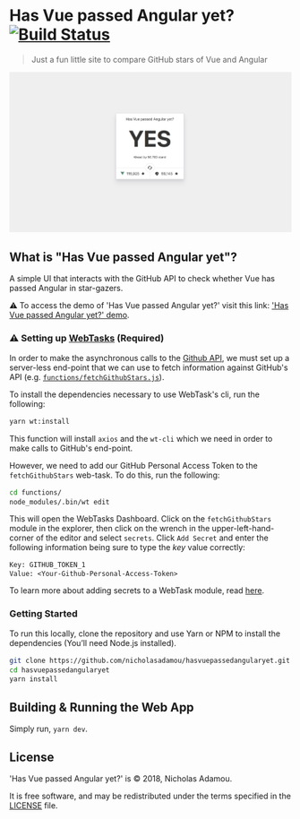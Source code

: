 # Has Vue passed Angular yet? [![Build Status](https://travis-ci.org/nicholasadamou/hasvuepassedangularyet.svg?branch=master)](https://travis-ci.org/nicholasadamou/hasvuepassedangularyet)

> Just a fun little site to compare GitHub stars of Vue and Angular

![preview](preview.png)

## What is "Has Vue passed Angular yet"?

A simple UI that interacts with the GitHub API to check whether Vue has passed Angular in star-gazers.

⚠️ To access the demo of 'Has Vue passed Angular yet?' visit this link: ['Has Vue passed Angular yet?' demo](https://hasvuepassedangularyet.surge.sh/).

### ⚠️ Setting up [WebTasks](https://webtask.io) (Required)

In order to make the asynchronous calls to the [Github API](https://developer.github.com/v4/), we must set up a server-less end-point that we can use to fetch information against GitHub's API (e.g. [`functions/fetchGithubStars.js`](functions/fetchGithubStars.js)).

To install the dependencies necessary to use WebTask's cli, run the following:

```bash
yarn wt:install
```

This function will install `axios` and the `wt-cli` which we need in order to make calls to GitHub's end-point.

However, we need to add our GitHub Personal Access Token to the `fetchGithubStars` web-task. To do this, run the following:

```bash
cd functions/
node_modules/.bin/wt edit
```

This will open the WebTasks Dashboard. Click on the `fetchGithubStars` module in the explorer, then click on the wrench in the upper-left-hand-corner of the editor and select `secrets`. Click `Add Secret` and enter the following information being sure to type the _key_ value correctly:

```text
Key: GITHUB_TOKEN_1
Value: <Your-Github-Personal-Access-Token>
```

To learn more about adding secrets to a WebTask module, read [here](https://webtask.io/docs/editor/secrets).

### Getting Started

To run this locally, clone the repository and use Yarn or NPM to install the dependencies (You’ll need Node.js installed).

```bash
git clone https://github.com/nicholasadamou/hasvuepassedangularyet.git
cd hasvuepassedangularyet
yarn install
```

## Building & Running the Web App

Simply run, `yarn dev`.

## License

'Has Vue passed Angular yet?' is © 2018, Nicholas Adamou.

It is free software, and may be redistributed under the terms specified in the [LICENSE] file.

[LICENSE]: LICENSE
